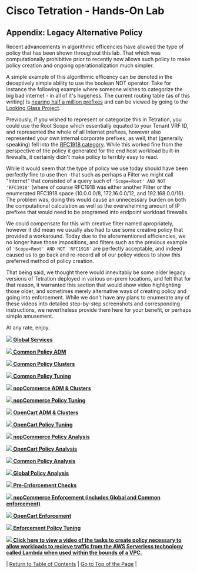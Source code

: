 # Cisco Tetration - Hands-On Lab
  
## Appendix: Legacy Alternative Policy
  
Recent advancements in algorithmic efficencies have allowed the type of policy that has been shown throughout this lab. That which was computationally prohibitive prior to recently now allows such policy to make policy creation and ongoing operationalization much simpler. 

A simple example of this algorithmic efficency can be denoted in the deceptively simple ability to use the boolean NOT operator. Take for instance the following example where someone wishes to categorize the big bad internet - in all of it's hugeness. The current routing table (as of this writing) is [nearing half a million prefixes](https://www.cidr-report.org/as2.0/) and can be viewed by going to the [Looking Glass Project](http://www.us.ntt.net/support/looking-glass/).

Previously, if you wished to represent or categorize this in Tetration, you could use the Root Scope which essentially equated to your Tenant VRF ID, and represented the whole of all Internet prefixes, however also represented your own internal corporate prefixes, as well, that (generally speaking) fell into the [RFC1918 category](https://tools.ietf.org/html/rfc1918). While this worked fine from the perspective of the policy it generated for the end host workload built-in firewalls, it certainly didn't make policy to terribly easy to read. 

While it would seem that the type of policy we use today should have been perfectly fine to use then -that such as perhaps a Filter we might call "Internet" that consisted of a query such of `'Scope=Root' AND NOT 'RFC1918'` (where of course RFC1918 was either another Filter or the enumerated RFC1918 space (10.0.0.0/8, 172.16.0.0/12, and 192.168.0.0/16). The problem was, doing this would cause an unnecessary burden on both the computational calculation as well as the overwhelming amount of IP prefixes that would need to be programed into endpoint workload firewalls. 

We could compensate for this with creative filter named apropriately, however it did mean we usually also had to use some creative policy that provided a workaround. Today due to the aforementioned efficiencies, we no longer have those impositions, and filters such as the previous example of `'Scope=Root' AND NOT 'RFC1918'` are perfectly acceptable, and indeed caused us to go back and re-record all of our policy videos to show this preferred method of policy creation. 

That being said, we thought there would innevitably be some older legacy versions of Tetration deployed in various on-prem locations, and felt that for that reason, it warranted this section that would show video highlighting those older, and sometimes merely alternative ways of creating policy and going into enforcement. While we don't have any plans to enumerate any of these videos into detailed step-by-step screenshots and corresponding instructions, we nevertheless provide them here for your benefit, or perhaps simple amusement. 

At any rate, enjoy. 


<a href="https://cisco-tetration-hol-content.s3.amazonaws.com/videos/08_global_services.mp4" style="font-weight:bold"><img src="https://onstakinc.github.io/cisco-tetration-hol/labguide/diagrams/images/video_icon_mini.png"> Global Services</a>


<a href="https://cisco-tetration-hol-content.s3.amazonaws.com/videos/09_common_pol_ADM_begin.mp4" style="font-weight:bold"><img src="https://onstakinc.github.io/cisco-tetration-hol/labguide/diagrams/images/video_icon_mini.png"> Common Policy ADM</a>


<a href="https://cisco-tetration-hol-content.s3.amazonaws.com/videos/10_common_pol_ADM_clusters" style="font-weight:bold"><img src="https://onstakinc.github.io/cisco-tetration-hol/labguide/diagrams/images/video_icon_mini.png"> Common Policy Clusters</a>


<a href="https://cisco-tetration-hol-content.s3.amazonaws.com/videos/11_common_policy_tuning.mp4" style="font-weight:bold"><img src="https://onstakinc.github.io/cisco-tetration-hol/labguide/diagrams/images/video_icon_mini.png"> Common Policy Tuning</a>


<a href="https://cisco-tetration-hol-content.s3.amazonaws.com/videos/12_nopcommerce_adm_clusters.mp4" style="font-weight:bold"><img src="https://onstakinc.github.io/cisco-tetration-hol/labguide/diagrams/images/video_icon_mini.png"> nopCommerce ADM & Clusters</a>


<a href="https://cisco-tetration-hol-content.s3.amazonaws.com/videos/13_nopcommerce_policy_tuning.mp4" style="font-weight:bold"><img src="https://onstakinc.github.io/cisco-tetration-hol/labguide/diagrams/images/video_icon_mini.png"> nopCommerce Policy Tuning</a>


<a href="https://cisco-tetration-hol-content.s3.amazonaws.com/videos/14_opencart_adm_clusters.mp4" style="font-weight:bold"><img src="https://onstakinc.github.io/cisco-tetration-hol/labguide/diagrams/images/video_icon_mini.png"> OpenCart ADM & Clusters</a>


<a href="https://cisco-tetration-hol-content.s3.amazonaws.com/videos/15_opencart_policy_tuning.mp4" style="font-weight:bold"><img src="https://onstakinc.github.io/cisco-tetration-hol/labguide/diagrams/images/video_icon_mini.png"> OpenCart Policy Tuning</a>


<a href="https://cisco-tetration-hol-content.s3.amazonaws.com/videos/16_nopcommerce_policy_analysis.mp4" style="font-weight:bold"><img src="https://onstakinc.github.io/cisco-tetration-hol/labguide/diagrams/images/video_icon_mini.png"> nopCommerce Policy Analysis</a>


<a href="https://cisco-tetration-hol-content.s3.amazonaws.com/videos/17_opencart_policy_analysis.mp4" style="font-weight:bold"><img src="https://onstakinc.github.io/cisco-tetration-hol/labguide/diagrams/images/video_icon_mini.png"> OpenCart Policy Analysis</a>


<a href="https://cisco-tetration-hol-content.s3.amazonaws.com/videos/18_common_policy_analysis.mp4" style="font-weight:bold"><img src="https://onstakinc.github.io/cisco-tetration-hol/labguide/diagrams/images/video_icon_mini.png"> Common Policy Analysis</a>


<a href="https://cisco-tetration-hol-content.s3.amazonaws.com/videos/19_global_policy_analysis.mp4" style="font-weight:bold"><img src="https://onstakinc.github.io/cisco-tetration-hol/labguide/diagrams/images/video_icon_mini.png"> Global Policy Analysis</a>


<a href="https://cisco-tetration-hol-content.s3.amazonaws.com/videos/20_pre_enforcement_checks.mp4" style="font-weight:bold"><img src="https://onstakinc.github.io/cisco-tetration-hol/labguide/diagrams/images/video_icon_mini.png"> Pre-Enforcement Checks</a>


<a href="https://cisco-tetration-hol-content.s3.amazonaws.com/videos/21_enforcement_nopcommerce.mp4" style="font-weight:bold"><img src="https://onstakinc.github.io/cisco-tetration-hol/labguide/diagrams/images/video_icon_mini.png"> nopCommerce Enforcement (includes Global and Common enforcement)</a>


<a href="https://cisco-tetration-hol-content.s3.amazonaws.com/videos/22_enforcement_opencart.mp4" style="font-weight:bold"><img src="https://onstakinc.github.io/cisco-tetration-hol/labguide/diagrams/images/video_icon_mini.png"> OpenCart Enforcement</a>


<a href="https://cisco-tetration-hol-content.s3.amazonaws.com/videos/23_enforcement_tuning.mp4" style="font-weight:bold"><img src="https://onstakinc.github.io/cisco-tetration-hol/labguide/diagrams/images/video_icon_mini.png"> Enforcement Policy Tuning</a>

<a href="https://cisco-tetration-hol-content.s3.amazonaws.com/videos/24_aws_lambda.mp4" style="font-weight:bold" title="AWS Lambda"><img src="https://onstakinc.github.io/cisco-tetration-hol/labguide/diagrams/images/video_icon_mini.png"> Click here to view a video of the tasks to create policy necessary to allow workloads to recieve traffic from the AWS Serverless technology called Lambda when used within the bounds of a VPC.</a>


| [Return to Table of Contents](https://onstakinc.github.io/cisco-tetration-hol/labguide/) | [Go to Top of the Page](https://onstakinc.github.io/cisco-tetration-hol/labguide/module27/) | 